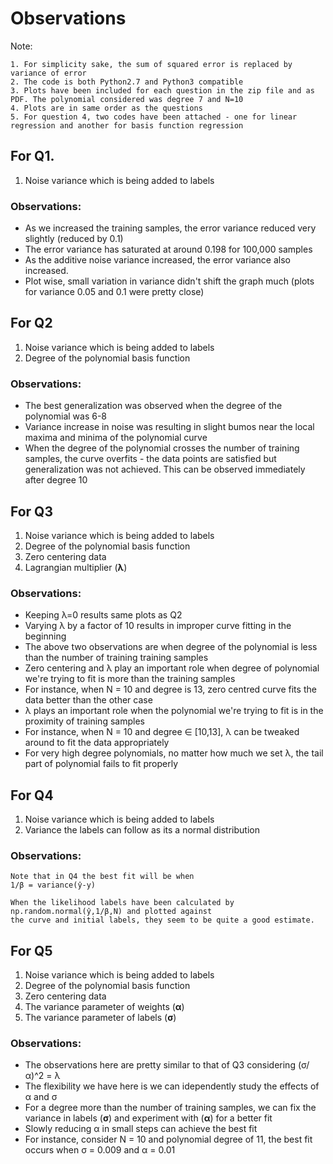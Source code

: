 # Observations

Note:
~~~
1. For simplicity sake, the sum of squared error is replaced by variance of error
2. The code is both Python2.7 and Python3 compatible
3. Plots have been included for each question in the zip file and as PDF. The polynomial considered was degree 7 and N=10
4. Plots are in same order as the questions
5. For question 4, two codes have been attached - one for linear regression and another for basis function regression
~~~
## For Q1.
1. Noise variance which is being added to labels

### Observations:
* As we increased the training samples, the error variance reduced very slightly (reduced by 0.1)
* The error variance has saturated at around 0.198 for 100,000 samples
* As the additive noise variance increased, the error variance also increased.
* Plot wise, small variation in variance didn't shift the graph much (plots for variance 0.05 and 0.1 were pretty close)

## For Q2
1. Noise variance which is being added to labels
2. Degree of the polynomial basis function

### Observations:
* The best generalization was observed when the degree of the polynomial was 6-8
* Variance increase in noise was resulting in slight bumos near the local maxima and minima of the polynomial curve
* When the degree of the polynomial crosses the number of training samples, the curve overfits - the data points are satisfied but generalization was not achieved. This can be observed immediately after degree 10

## For Q3
1. Noise variance which is being added to labels
2. Degree of the polynomial basis function
3. Zero centering data
4. Lagrangian multiplier (**λ**)

### Observations:
* Keeping λ=0 results same plots as Q2
* Varying λ by a factor of 10 results in improper curve fitting in the beginning
* The above two observations are when degree of the polynomial is less than the number of training training samples
* Zero centering and λ play an important role when degree of polynomial we're trying to fit is more than the training samples
* For instance, when N = 10 and degree is 13, zero centred curve fits the data better than the other case
* λ plays an important role when the polynomial we're trying to fit is in the proximity of training samples
* For instance, when N = 10 and degree ∈ [10,13], λ can be tweaked around to fit the data appropriately
* For very high degree polynomials, no matter how much we set λ, the tail part of polynomial fails to fit properly

## For Q4
1. Noise variance which is being added to labels
2. Variance the labels can follow as its a normal distribution

### Observations:
~~~
Note that in Q4 the best fit will be when
1/β = variance(ŷ-y)

When the likelihood labels have been calculated by np.random.normal(ŷ,1/β,N) and plotted against
the curve and initial labels, they seem to be quite a good estimate.
~~~

## For Q5
1. Noise variance which is being added to labels
2. Degree of the polynomial basis function
3. Zero centering data
4. The variance parameter of weights (**α**)
5. The variance parameter of labels (**σ**)

### Observations:
* The observations here are pretty similar to that of Q3 considering (σ/α)^2 = λ
* The flexibility we have here is we can idependently study the effects of α and σ
* For a degree more than the number of training samples, we can fix the variance in labels (**σ**) and experiment with (**α**) for a better fit
* Slowly reducing α in small steps can achieve the best fit
* For instance, consider N = 10 and polynomial degree of 11, the best fit occurs when σ = 0.009 and α = 0.01

